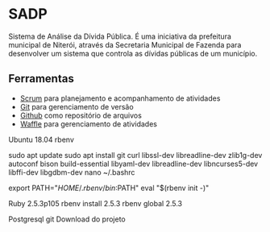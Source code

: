 # SADP
Sistema de Análise da Dívida Pública. É uma iniciativa da prefeitura municipal de Niterói, através da Secretaria Municipal de Fazenda para desenvolver um sistema que controla as dívidas públicas de um município.



## Ferramentas
- [Scrum](https://www.scrum.org/) para planejamento e acompanhamento de atividades
- [Git](https://git-scm.com/) para gerenciamento de versão
- [Github](https://www.github.com) como repositório de arquivos
- [Waffle](https://www.wafle.io) para gerenciamento de atividades

Ubuntu 18.04
rbenv

sudo apt update
sudo apt install git curl libssl-dev libreadline-dev zlib1g-dev autoconf bison build-essential libyaml-dev libreadline-dev libncurses5-dev libffi-dev libgdbm-dev
nano ~/.bashrc

export PATH="$HOME/.rbenv/bin:$PATH"
eval "$(rbenv init -)"

Ruby 2.5.3p105
rbenv install 2.5.3
rbenv global 2.5.3

Postgresql
git
Download do projeto
